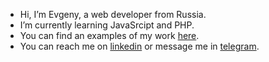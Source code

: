 <!--- - 👋 --->
<!--- - 👀 I’m interested in ... --->
<!--- - 🌱 --->
<!--- - 💞️ I’m looking to collaborate on ... --->
<!--- - 📫 How to reach me ... --->
* Hi, I’m Evgeny, a web developer from Russia.
* I’m currently learning JavaSrcipt and PHP.
* You can find an examples of my work [here](github.com/evg13ny/examples).
* You can reach me on [linkedin](linkedin.com/in/evg13ny-polyakov) or message me in [telegram](t.me/evg13ny).


<!---
evg13ny/evg13ny is a ✨ special ✨ repository because its `README.md` (this file) appears on your GitHub profile.
You can click the Preview link to take a look at your changes.
--->
